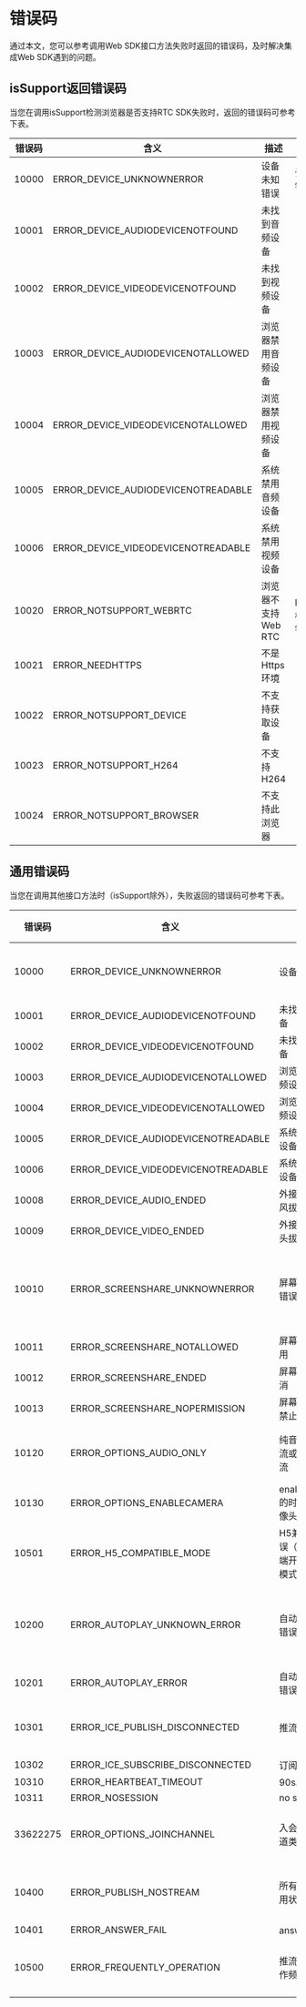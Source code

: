 # 错误码

通过本文，您可以参考调用Web SDK接口方法失败时返回的错误码，及时解决集成Web SDK遇到的问题。

## isSupport返回错误码

当您在调用isSupport检测浏览器是否支持RTC SDK失败时，返回的错误码可参考下表。

|错误码|含义|描述|类型|
|---|--|--|--|
|10000|ERROR\_DEVICE\_UNKNOWNERROR|设备未知错误|设备错误|
|10001|ERROR\_DEVICE\_AUDIODEVICENOTFOUND|未找到音频设备|
|10002|ERROR\_DEVICE\_VIDEODEVICENOTFOUND|未找到视频设备|
|10003|ERROR\_DEVICE\_AUDIODEVICENOTALLOWED|浏览器禁用音频设备|
|10004|ERROR\_DEVICE\_VIDEODEVICENOTALLOWED|浏览器禁用视频设备|
|10005|ERROR\_DEVICE\_AUDIODEVICENOTREADABLE|系统禁用音频设备|
|10006|ERROR\_DEVICE\_VIDEODEVICENOTREADABLE|系统禁用视频设备|
|10020|ERROR\_NOTSUPPORT\_WEBRTC|浏览器不支持Web RTC| Web RTC检测错误|
|10021|ERROR\_NEEDHTTPS|不是Https环境|
|10022|ERROR\_NOTSUPPORT\_DEVICE|不支持获取设备|
|10023|ERROR\_NOTSUPPORT\_H264|不支持H264|
|10024|ERROR\_NOTSUPPORT\_BROWSER|不支持此浏览器|

## 通用错误码

当您在调用其他接口方法时（isSupport除外），失败返回的错误码可参考下表。

|错误码|含义|描述|类型|
|---|--|--|--|
|10000|ERROR\_DEVICE\_UNKNOWNERROR|设备未知错误|设备错误|
|10001|ERROR\_DEVICE\_AUDIODEVICENOTFOUND|未找到音频设备|
|10002|ERROR\_DEVICE\_VIDEODEVICENOTFOUND|未找到视频设备|
|10003|ERROR\_DEVICE\_AUDIODEVICENOTALLOWED|浏览器禁用音频设备|
|10004|ERROR\_DEVICE\_VIDEODEVICENOTALLOWED|浏览器禁用视频设备|
|10005|ERROR\_DEVICE\_AUDIODEVICENOTREADABLE|系统禁用音频设备|
|10006|ERROR\_DEVICE\_VIDEODEVICENOTREADABLE|系统禁用视频设备|
|10008|ERROR\_DEVICE\_AUDIO\_ENDED|外接设备麦克风拔出|
|10009|ERROR\_DEVICE\_VIDEO\_ENDED|外接设备摄像头拔出|
|10010|ERROR\_SCREENSHARE\_UNKNOWNERROR|屏幕共享未知错误|屏幕共享错误|
|10011|ERROR\_SCREENSHARE\_NOTALLOWED|屏幕共享被禁用|
|10012|ERROR\_SCREENSHARE\_ENDED|屏幕共享已取消|
|10013|ERROR\_SCREENSHARE\_NOPERMISSION|屏幕共享系统禁止（mac）|
|10120|ERROR\_OPTIONS\_AUDIO\_ONLY|纯音频模式推流或订阅其他流|配置错误|
|10130|ERROR\_OPTIONS\_ENABLECAMERA|enableCamera的时候调用摄像头|
|10501|ERROR\_H5\_COMPATIBLE\_MODE|H5兼容模式错误（需要非H5端开启H5兼容模式）|
|10200|ERROR\_AUTOPLAY\_UNKNOWN\_ERROR|自动播放未知错误|自动播放错误|
|10201|ERROR\_AUTOPLAY\_ERROR|自动播放失败错误|
|10301|ERROR\_ICE\_PUBLISH\_DISCONNECTED|推流ice断开|网络错误|
|10302|ERROR\_ICE\_SUBSCRIBE\_DISCONNECTED|订阅ice断开|
|10310|ERROR\_HEARTBEAT\_TIMEOUT|90s心跳超时|
|10311|ERROR\_NOSESSION|no session|
|33622275|ERROR\_OPTIONS\_JOINCHANNEL|入会失败，频道类型错误|频道类型|
|10400|ERROR\_PUBLISH\_NOSTREAM|所有流都是禁用状态|推流错误|
|10401|ERROR\_ANSWER\_FAIL|answer失败|
|10500|ERROR\_FREQUENTLY\_OPERATION|推流或订阅操作频繁|操作错误|

